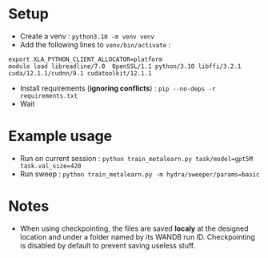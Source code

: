 # Setup
- Create a venv : `python3.10 -m venv venv`
- Add the following lines to `venv/bin/activate` : 
```
export XLA_PYTHON_CLIENT_ALLOCATOR=platform
module load libreadline/7.0  OpenSSL/1.1 python/3.10 libffi/3.2.1 cuda/12.1.1/cudnn/9.1 cudatoolkit/12.1.1
```
- Install requirements (**ignoring conflicts**) : `pip --no-deps -r requirements.txt`
- Wait
# Example usage
- Run on current session : `python train_metalearn.py task/model=gpt5M task.val_size=420`
- Run sweep : `python train_metalearn.py -m hydra/sweeper/params=basic`

# Notes
- When using checkpointing, the files are saved **localy** at the designed location and under a folder named by its WANDB run ID. Checkpointing is disabled by default to prevent saving useless stuff.
